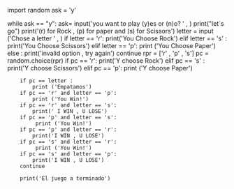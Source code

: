 
import random
ask = 'y'

while ask == "y":
        ask= input('you want to play  (y)es or (n)o? ' ,  )
        print("let´s go")
        print('(r) for Rock , (p) for paper  and (s) for Scissors')
        letter = input ('Chose a letter   '   ,      )
        if letter == 'r':
            print('You Choose Rock')
        elif letter == 's' :
            print('You Choose Scissors')
        elif letter == 'p':
            print ('You Choose Paper')
        else  :
            print('invalid option , try again')
            continue
        rpr = ['r' , 'p' , 's']
        pc = random.choice(rpr)
        if  pc == 'r':
            print('Y choose Rock')
        elif pc == 's' :
            print('Y choose Scissors')
        elif pc == 'p':
            print ('Y choose Paper')

        if pc == letter :
            print ('Empatamos')
        if pc == 'r' and letter == 'p':
            print ('You Win!')
        if pc == 'r' and letter == 's': 
            print(' I WIN , U LOSE')
        if pc == 'p' and letter == 's':
             print ('You Win!')
        if pc == 'p' and letter == 'r':
            print('I WIN , U LOSE')
        if pc == 's' and letter == 'r':
             print ('You Win!')
        if pc == 's' and letter == 'p':
            print('I WIN , U LOSE')
        continue
    
        print('El juego a terminado')
